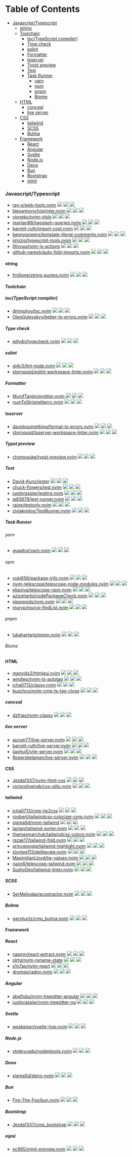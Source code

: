 # Table of Contents

<!-- toc -->

- [Javascript/Typescript](#javascripttypescript)
  * [string](#string)
  * [Toolchain](#toolchain)
    + [tsc(TypeScript compiler)](#tsctypescript-compiler)
    + [Type check](#type-check)
    + [eslint](#eslint)
    + [Formatter](#formatter)
    + [tsserver](#tsserver)
    + [Typst preview](#typst-preview)
    + [Test](#test)
    + [Task Runner](#task-runner)
      - [yarn](#yarn)
      - [npm](#npm)
      - [pnpm](#pnpm)
      - [Biome](#biome)
  * [HTML](#html)
    + [conceal](#conceal)
    + [live server](#live-server)
  * [CSS](#css)
    + [tailwind](#tailwind)
    + [SCSS](#scss)
    + [Bulma](#bulma)
  * [Framework](#framework)
    + [React](#react)
    + [Angular](#angular)
    + [Svelte](#svelte)
    + [Node.js](#nodejs)
    + [Deno](#deno)
    + [Bun](#bun)
    + [Bootstrap](#bootstrap)
    + [mjml](#mjml)

<!-- tocstop -->

### Javascript/Typescript

- [ray-x/web-tools.nvim](https://github.com/ray-x/web-tools.nvim) ![](https://img.shields.io/github/stars/ray-x/web-tools.nvim) ![](https://img.shields.io/github/last-commit/ray-x/web-tools.nvim) ![](https://img.shields.io/github/commit-activity/y/ray-x/web-tools.nvim)
- [blevantovych/printer.nvim](https://github.com/blevantovych/printer.nvim) ![](https://img.shields.io/github/stars/blevantovych/printer.nvim) ![](https://img.shields.io/github/last-commit/blevantovych/printer.nvim) ![](https://img.shields.io/github/commit-activity/y/blevantovych/printer.nvim)
- [yioneko/nvim-vtsls](https://github.com/yioneko/nvim-vtsls) ![](https://img.shields.io/github/stars/yioneko/nvim-vtsls) ![](https://img.shields.io/github/last-commit/yioneko/nvim-vtsls) ![](https://img.shields.io/github/commit-activity/y/yioneko/nvim-vtsls)
- [marilari88/twoslash-queries.nvim](https://github.com/marilari88/twoslash-queries.nvim) ![](https://img.shields.io/github/stars/marilari88/twoslash-queries.nvim) ![](https://img.shields.io/github/last-commit/marilari88/twoslash-queries.nvim) ![](https://img.shields.io/github/commit-activity/y/marilari88/twoslash-queries.nvim)
- [barrett-ruth/import-cost.nvim](https://github.com/barrett-ruth/import-cost.nvim) ![](https://img.shields.io/github/stars/barrett-ruth/import-cost.nvim) ![](https://img.shields.io/github/last-commit/barrett-ruth/import-cost.nvim) ![](https://img.shields.io/github/commit-activity/y/barrett-ruth/import-cost.nvim)
- [bennypowers/template-literal-comments.nvim](https://github.com/bennypowers/template-literal-comments.nvim) ![](https://img.shields.io/github/stars/bennypowers/template-literal-comments.nvim) ![](https://img.shields.io/github/last-commit/bennypowers/template-literal-comments.nvim) ![](https://img.shields.io/github/commit-activity/y/bennypowers/template-literal-comments.nvim)
- [pmizio/typescript-tools.nvim](https://github.com/pmizio/typescript-tools.nvim) ![](https://img.shields.io/github/stars/pmizio/typescript-tools.nvim) ![](https://img.shields.io/github/last-commit/pmizio/typescript-tools.nvim) ![](https://img.shields.io/github/commit-activity/y/pmizio/typescript-tools.nvim)
- [llllvvuu/nvim-js-actions](https://github.com/llllvvuu/nvim-js-actions) ![](https://img.shields.io/github/stars/llllvvuu/nvim-js-actions) ![](https://img.shields.io/github/last-commit/llllvvuu/nvim-js-actions) ![](https://img.shields.io/github/commit-activity/y/llllvvuu/nvim-js-actions)
- [github-naresh/auto-fold-imports.nvim](https://github.com/github-naresh/auto-fold-imports.nvim) ![](https://img.shields.io/github/stars/github-naresh/auto-fold-imports.nvim) ![](https://img.shields.io/github/last-commit/github-naresh/auto-fold-imports.nvim) ![](https://img.shields.io/github/commit-activity/y/github-naresh/auto-fold-imports.nvim)

#### string

- [fmillone/string-quotes.nvim](https://github.com/fmillone/string-quotes.nvim) ![](https://img.shields.io/github/stars/fmillone/string-quotes.nvim) ![](https://img.shields.io/github/last-commit/fmillone/string-quotes.nvim) ![](https://img.shields.io/github/commit-activity/y/fmillone/string-quotes.nvim)

#### Toolchain

##### tsc(TypeScript compiler)

- [dmmulroy/tsc.nvim](https://github.com/dmmulroy/tsc.nvim) ![](https://img.shields.io/github/stars/dmmulroy/tsc.nvim) ![](https://img.shields.io/github/last-commit/dmmulroy/tsc.nvim) ![](https://img.shields.io/github/commit-activity/y/dmmulroy/tsc.nvim)
- [OlegGulevskyy/better-ts-errors.nvim](https://github.com/OlegGulevskyy/better-ts-errors.nvim) ![](https://img.shields.io/github/stars/OlegGulevskyy/better-ts-errors.nvim) ![](https://img.shields.io/github/last-commit/OlegGulevskyy/better-ts-errors.nvim) ![](https://img.shields.io/github/commit-activity/y/OlegGulevskyy/better-ts-errors.nvim)

##### Type check

- [jellydn/typecheck.nvim](https://github.com/jellydn/typecheck.nvim) ![](https://img.shields.io/github/stars/jellydn/typecheck.nvim) ![](https://img.shields.io/github/last-commit/jellydn/typecheck.nvim) ![](https://img.shields.io/github/commit-activity/y/jellydn/typecheck.nvim)

##### eslint

- [gi4c0/lint-node.nvim](https://github.com/gi4c0/lint-node.nvim) ![](https://img.shields.io/github/stars/gi4c0/lint-node.nvim) ![](https://img.shields.io/github/last-commit/gi4c0/lint-node.nvim) ![](https://img.shields.io/github/commit-activity/y/gi4c0/lint-node.nvim)
- [stornquist/eslint-workspace-linter.nvim](https://github.com/stornquist/eslint-workspace-linter.nvim) ![](https://img.shields.io/github/stars/stornquist/eslint-workspace-linter.nvim) ![](https://img.shields.io/github/last-commit/stornquist/eslint-workspace-linter.nvim) ![](https://img.shields.io/github/commit-activity/y/stornquist/eslint-workspace-linter.nvim)

##### Formatter

- [MunifTanjim/prettier.nvim](https://github.com/MunifTanjim/prettier.nvim) ![](https://img.shields.io/github/stars/MunifTanjim/prettier.nvim) ![](https://img.shields.io/github/last-commit/MunifTanjim/prettier.nvim) ![](https://img.shields.io/github/commit-activity/y/MunifTanjim/prettier.nvim)
- [numToStr/prettierrc.nvim](https://github.com/numToStr/prettierrc.nvim) ![](https://img.shields.io/github/stars/numToStr/prettierrc.nvim) ![](https://img.shields.io/github/last-commit/numToStr/prettierrc.nvim) ![](https://img.shields.io/github/commit-activity/y/numToStr/prettierrc.nvim)

##### tsserver

- [davidosomething/format-ts-errors.nvim](https://github.com/davidosomething/format-ts-errors.nvim) ![](https://img.shields.io/github/stars/davidosomething/format-ts-errors.nvim) ![](https://img.shields.io/github/last-commit/davidosomething/format-ts-errors.nvim) ![](https://img.shields.io/github/commit-activity/y/davidosomething/format-ts-errors.nvim)
- [stornquist/tsserver-workspace-linter.nvim](https://github.com/stornquist/tsserver-workspace-linter.nvim) ![](https://img.shields.io/github/stars/stornquist/tsserver-workspace-linter.nvim) ![](https://img.shields.io/github/last-commit/stornquist/tsserver-workspace-linter.nvim) ![](https://img.shields.io/github/commit-activity/y/stornquist/tsserver-workspace-linter.nvim)

##### Typst preview

- [chomosuke/typst-preview.nvim](https://github.com/chomosuke/typst-preview.nvim) ![](https://img.shields.io/github/stars/chomosuke/typst-preview.nvim) ![](https://img.shields.io/github/last-commit/chomosuke/typst-preview.nvim) ![](https://img.shields.io/github/commit-activity/y/chomosuke/typst-preview.nvim)

##### Test

- [David-Kunz/jester](https://github.com/David-Kunz/jester) ![](https://img.shields.io/github/stars/David-Kunz/jester) ![](https://img.shields.io/github/last-commit/David-Kunz/jester) ![](https://img.shields.io/github/commit-activity/y/David-Kunz/jester)
- [chuck-flowers/jest.nvim](https://github.com/chuck-flowers/jest.nvim) ![](https://img.shields.io/github/stars/chuck-flowers/jest.nvim) ![](https://img.shields.io/github/last-commit/chuck-flowers/jest.nvim) ![](https://img.shields.io/github/commit-activity/y/chuck-flowers/jest.nvim)
- [justinrassier/jesting.nvim](https://github.com/justinrassier/jesting.nvim) ![](https://img.shields.io/github/stars/justinrassier/jesting.nvim) ![](https://img.shields.io/github/last-commit/justinrassier/jesting.nvim) ![](https://img.shields.io/github/commit-activity/y/justinrassier/jesting.nvim)
- [adl3879/jest-runner.nvim](https://github.com/adl3879/jest-runner.nvim) ![](https://img.shields.io/github/stars/adl3879/jest-runner.nvim) ![](https://img.shields.io/github/last-commit/adl3879/jest-runner.nvim) ![](https://img.shields.io/github/commit-activity/y/adl3879/jest-runner.nvim)
- [raine/testonly.nvim](https://github.com/raine/testonly.nvim) ![](https://img.shields.io/github/stars/raine/testonly.nvim) ![](https://img.shields.io/github/last-commit/raine/testonly.nvim) ![](https://img.shields.io/github/commit-activity/y/raine/testonly.nvim)
- [zivlakmilos/TestRunner.nvim](https://github.com/zivlakmilos/TestRunner.nvim) ![](https://img.shields.io/github/stars/zivlakmilos/TestRunner.nvim) ![](https://img.shields.io/github/last-commit/zivlakmilos/TestRunner.nvim) ![](https://img.shields.io/github/commit-activity/y/zivlakmilos/TestRunner.nvim)

##### Task Runner

###### yarn

- [gugahoi/yarn.nvim](https://github.com/gugahoi/yarn.nvim) ![](https://img.shields.io/github/stars/gugahoi/yarn.nvim) ![](https://img.shields.io/github/last-commit/gugahoi/yarn.nvim) ![](https://img.shields.io/github/commit-activity/y/gugahoi/yarn.nvim)

###### npm

- [vuki656/package-info.nvim](https://github.com/vuki656/package-info.nvim) ![](https://img.shields.io/github/stars/vuki656/package-info.nvim) ![](https://img.shields.io/github/last-commit/vuki656/package-info.nvim) ![](https://img.shields.io/github/commit-activity/y/vuki656/package-info.nvim)
- [nvim-telescope/telescope-node-modules.nvim](https://github.com/nvim-telescope/telescope-node-modules.nvim) ![](https://img.shields.io/github/stars/nvim-telescope/telescope-node-modules.nvim) ![](https://img.shields.io/github/last-commit/nvim-telescope/telescope-node-modules.nvim) ![](https://img.shields.io/github/commit-activity/y/nvim-telescope/telescope-node-modules.nvim)
- [elianiva/telescope-npm.nvim](https://github.com/elianiva/telescope-npm.nvim) ![](https://img.shields.io/github/stars/elianiva/telescope-npm.nvim) ![](https://img.shields.io/github/last-commit/elianiva/telescope-npm.nvim) ![](https://img.shields.io/github/commit-activity/y/elianiva/telescope-npm.nvim)
- [azizgharbi/nodePackageCheck.nvim](https://github.com/azizgharbi/nodePackageCheck.nvim) ![](https://img.shields.io/github/stars/azizgharbi/nodePackageCheck.nvim) ![](https://img.shields.io/github/last-commit/azizgharbi/nodePackageCheck.nvim) ![](https://img.shields.io/github/commit-activity/y/azizgharbi/nodePackageCheck.nvim)
- [pipoprods/nvm.nvim](https://github.com/pipoprods/nvm.nvim) ![](https://img.shields.io/github/stars/pipoprods/nvm.nvim) ![](https://img.shields.io/github/last-commit/pipoprods/nvm.nvim) ![](https://img.shields.io/github/commit-activity/y/pipoprods/nvm.nvim)
- [muryp/muryp-findList.nvim](https://github.com/muryp/muryp-findList.nvim) ![](https://img.shields.io/github/stars/muryp/muryp-findList.nvim) ![](https://img.shields.io/github/last-commit/muryp/muryp-findList.nvim) ![](https://img.shields.io/github/commit-activity/y/muryp/muryp-findList.nvim)

###### pnpm

- [lukahartwig/pnpm.nvim](https://github.com/lukahartwig/pnpm.nvim) ![](https://img.shields.io/github/stars/lukahartwig/pnpm.nvim) ![](https://img.shields.io/github/last-commit/lukahartwig/pnpm.nvim) ![](https://img.shields.io/github/commit-activity/y/lukahartwig/pnpm.nvim)

###### Biome

#### HTML

- [manyids2/htmlgui.nvim](https://github.com/manyids2/htmlgui.nvim) ![](https://img.shields.io/github/stars/manyids2/htmlgui.nvim) ![](https://img.shields.io/github/last-commit/manyids2/htmlgui.nvim) ![](https://img.shields.io/github/commit-activity/y/manyids2/htmlgui.nvim)
- [windwp/nvim-ts-autotag](https://github.com/windwp/nvim-ts-autotag) ![](https://img.shields.io/github/stars/windwp/nvim-ts-autotag) ![](https://img.shields.io/github/last-commit/windwp/nvim-ts-autotag) ![](https://img.shields.io/github/commit-activity/y/windwp/nvim-ts-autotag)
- [jcha0713/classy.nvim](https://github.com/jcha0713/classy.nvim) ![](https://img.shields.io/github/stars/jcha0713/classy.nvim) ![](https://img.shields.io/github/last-commit/jcha0713/classy.nvim) ![](https://img.shields.io/github/commit-activity/y/jcha0713/classy.nvim)
- [buschco/nvim-cmp-ts-tag-close](https://github.com/buschco/nvim-cmp-ts-tag-close) ![](https://img.shields.io/github/stars/buschco/nvim-cmp-ts-tag-close) ![](https://img.shields.io/github/last-commit/buschco/nvim-cmp-ts-tag-close) ![](https://img.shields.io/github/commit-activity/y/buschco/nvim-cmp-ts-tag-close)

##### conceal

- [dzfrias/nvim-classy](https://github.com/dzfrias/nvim-classy) ![](https://img.shields.io/github/stars/dzfrias/nvim-classy) ![](https://img.shields.io/github/last-commit/dzfrias/nvim-classy) ![](https://img.shields.io/github/commit-activity/y/dzfrias/nvim-classy)

##### live server

- [aurum77/live-server.nvim](https://github.com/aurum77/live-server.nvim) ![](https://img.shields.io/github/stars/aurum77/live-server.nvim) ![](https://img.shields.io/github/last-commit/aurum77/live-server.nvim) ![](https://img.shields.io/github/commit-activity/y/aurum77/live-server.nvim)
- [barrett-ruth/live-server.nvim](https://github.com/barrett-ruth/live-server.nvim) ![](https://img.shields.io/github/stars/barrett-ruth/live-server.nvim) ![](https://img.shields.io/github/last-commit/barrett-ruth/live-server.nvim) ![](https://img.shields.io/github/commit-activity/y/barrett-ruth/live-server.nvim)
- [liaohui5/vite-server.nvim](https://github.com/liaohui5/vite-server.nvim) ![](https://img.shields.io/github/stars/liaohui5/vite-server.nvim) ![](https://img.shields.io/github/last-commit/liaohui5/vite-server.nvim) ![](https://img.shields.io/github/commit-activity/y/liaohui5/vite-server.nvim)
- [Rogerskelamen/live-server.nvim](https://github.com/Rogerskelamen/live-server.nvim) ![](https://img.shields.io/github/stars/Rogerskelamen/live-server.nvim) ![](https://img.shields.io/github/last-commit/Rogerskelamen/live-server.nvim) ![](https://img.shields.io/github/commit-activity/y/Rogerskelamen/live-server.nvim)

#### CSS

- [Jezda1337/nvim-html-css](https://github.com/Jezda1337/nvim-html-css) ![](https://img.shields.io/github/stars/Jezda1337/nvim-html-css) ![](https://img.shields.io/github/last-commit/Jezda1337/nvim-html-css) ![](https://img.shields.io/github/commit-activity/y/Jezda1337/nvim-html-css)
- [victoroliveirab/css-utils.nvim](https://github.com/victoroliveirab/css-utils.nvim) ![](https://img.shields.io/github/stars/victoroliveirab/css-utils.nvim) ![](https://img.shields.io/github/last-commit/victoroliveirab/css-utils.nvim) ![](https://img.shields.io/github/commit-activity/y/victoroliveirab/css-utils.nvim)

##### tailwind

- [jcha0713/cmp-tw2css](https://github.com/jcha0713/cmp-tw2css) ![](https://img.shields.io/github/stars/jcha0713/cmp-tw2css) ![](https://img.shields.io/github/last-commit/jcha0713/cmp-tw2css) ![](https://img.shields.io/github/commit-activity/y/jcha0713/cmp-tw2css)
- [roobert/tailwindcss-colorizer-cmp.nvim](https://github.com/roobert/tailwindcss-colorizer-cmp.nvim) ![](https://img.shields.io/github/stars/roobert/tailwindcss-colorizer-cmp.nvim) ![](https://img.shields.io/github/last-commit/roobert/tailwindcss-colorizer-cmp.nvim) ![](https://img.shields.io/github/commit-activity/y/roobert/tailwindcss-colorizer-cmp.nvim)
- [sigmaSd/nvim-tailwind](https://github.com/sigmaSd/nvim-tailwind) ![](https://img.shields.io/github/stars/sigmaSd/nvim-tailwind) ![](https://img.shields.io/github/last-commit/sigmaSd/nvim-tailwind) ![](https://img.shields.io/github/commit-activity/y/sigmaSd/nvim-tailwind)
- [laytan/tailwind-sorter.nvim](https://github.com/laytan/tailwind-sorter.nvim) ![](https://img.shields.io/github/stars/laytan/tailwind-sorter.nvim) ![](https://img.shields.io/github/last-commit/laytan/tailwind-sorter.nvim) ![](https://img.shields.io/github/commit-activity/y/laytan/tailwind-sorter.nvim)
- [themaxmarchuk/tailwindcss-colors.nvim](https://github.com/themaxmarchuk/tailwindcss-colors.nvim) ![](https://img.shields.io/github/stars/themaxmarchuk/tailwindcss-colors.nvim) ![](https://img.shields.io/github/last-commit/themaxmarchuk/tailwindcss-colors.nvim) ![](https://img.shields.io/github/commit-activity/y/themaxmarchuk/tailwindcss-colors.nvim)
- [razak17/tailwind-fold.nvim](https://github.com/razak17/tailwind-fold.nvim) ![](https://img.shields.io/github/stars/razak17/tailwind-fold.nvim) ![](https://img.shields.io/github/last-commit/razak17/tailwind-fold.nvim) ![](https://img.shields.io/github/commit-activity/y/razak17/tailwind-fold.nvim)
- [princejoogie/tailwind-highlight.nvim](https://github.com/princejoogie/tailwind-highlight.nvim) ![](https://img.shields.io/github/stars/princejoogie/tailwind-highlight.nvim) ![](https://img.shields.io/github/last-commit/princejoogie/tailwind-highlight.nvim) ![](https://img.shields.io/github/commit-activity/y/princejoogie/tailwind-highlight.nvim)
- [ziontee113/deliberate.nvim](https://github.com/ziontee113/deliberate.nvim) ![](https://img.shields.io/github/stars/ziontee113/deliberate.nvim) ![](https://img.shields.io/github/last-commit/ziontee113/deliberate.nvim) ![](https://img.shields.io/github/commit-activity/y/ziontee113/deliberate.nvim)
- [MaximilianLloyd/tw-values.nvim](https://github.com/MaximilianLloyd/tw-values.nvim) ![](https://img.shields.io/github/stars/MaximilianLloyd/tw-values.nvim) ![](https://img.shields.io/github/last-commit/MaximilianLloyd/tw-values.nvim) ![](https://img.shields.io/github/commit-activity/y/MaximilianLloyd/tw-values.nvim)
- [nazo6/telescope-tailwind.nvim](https://github.com/nazo6/telescope-tailwind.nvim) ![](https://img.shields.io/github/stars/nazo6/telescope-tailwind.nvim) ![](https://img.shields.io/github/last-commit/nazo6/telescope-tailwind.nvim) ![](https://img.shields.io/github/commit-activity/y/nazo6/telescope-tailwind.nvim)
- [SushyDev/tailwind-linter.nvim](https://github.com/SushyDev/tailwind-linter.nvim) ![](https://img.shields.io/github/stars/SushyDev/tailwind-linter.nvim) ![](https://img.shields.io/github/last-commit/SushyDev/tailwind-linter.nvim) ![](https://img.shields.io/github/commit-activity/y/SushyDev/tailwind-linter.nvim)

##### SCSS

- [SerMeliodas/ecsstractor.nvim](https://github.com/SerMeliodas/ecsstractor.nvim) ![](https://img.shields.io/github/stars/SerMeliodas/ecsstractor.nvim) ![](https://img.shields.io/github/last-commit/SerMeliodas/ecsstractor.nvim) ![](https://img.shields.io/github/commit-activity/y/SerMeliodas/ecsstractor.nvim)

##### Bulma

- [garyhurtz/cmp_bulma.nvim](https://github.com/garyhurtz/cmp_bulma.nvim) ![](https://img.shields.io/github/stars/garyhurtz/cmp_bulma.nvim) ![](https://img.shields.io/github/last-commit/garyhurtz/cmp_bulma.nvim) ![](https://img.shields.io/github/commit-activity/y/garyhurtz/cmp_bulma.nvim)

#### Framework

##### React

- [napmn/react-extract.nvim](https://github.com/napmn/react-extract.nvim) ![](https://img.shields.io/github/stars/napmn/react-extract.nvim) ![](https://img.shields.io/github/last-commit/napmn/react-extract.nvim) ![](https://img.shields.io/github/commit-activity/y/napmn/react-extract.nvim)
- [olrtg/nvim-rename-state](https://github.com/olrtg/nvim-rename-state) ![](https://img.shields.io/github/stars/olrtg/nvim-rename-state) ![](https://img.shields.io/github/last-commit/olrtg/nvim-rename-state) ![](https://img.shields.io/github/commit-activity/y/olrtg/nvim-rename-state)
- [s1n7ax/nvim-react](https://github.com/s1n7ax/nvim-react) ![](https://img.shields.io/github/stars/s1n7ax/nvim-react) ![](https://img.shields.io/github/last-commit/s1n7ax/nvim-react) ![](https://img.shields.io/github/commit-activity/y/s1n7ax/nvim-react)
- [dromse/radon.nvim](https://github.com/dromse/radon.nvim) ![](https://img.shields.io/github/stars/dromse/radon.nvim) ![](https://img.shields.io/github/last-commit/dromse/radon.nvim) ![](https://img.shields.io/github/commit-activity/y/dromse/radon.nvim)

##### Angular

- [abelfubu/nvim-treesitter-angular](https://github.com/abelfubu/nvim-treesitter-angular) ![](https://img.shields.io/github/stars/abelfubu/nvim-treesitter-angular) ![](https://img.shields.io/github/last-commit/abelfubu/nvim-treesitter-angular) ![](https://img.shields.io/github/commit-activity/y/abelfubu/nvim-treesitter-angular)
- [justinrassier/nvim-treesitter-ng](https://github.com/justinrassier/nvim-treesitter-ng) ![](https://img.shields.io/github/stars/justinrassier/nvim-treesitter-ng) ![](https://img.shields.io/github/last-commit/justinrassier/nvim-treesitter-ng) ![](https://img.shields.io/github/commit-activity/y/justinrassier/nvim-treesitter-ng)

##### Svelte

- [weskeiser/svelte-hop.nvim](https://github.com/weskeiser/svelte-hop.nvim) ![](https://img.shields.io/github/stars/weskeiser/svelte-hop.nvim) ![](https://img.shields.io/github/last-commit/weskeiser/svelte-hop.nvim) ![](https://img.shields.io/github/commit-activity/y/weskeiser/svelte-hop.nvim)

##### Node.js

- [stoleruradu/nodejstools.nvim](https://github.com/stoleruradu/nodejstools.nvim) ![](https://img.shields.io/github/stars/stoleruradu/nodejstools.nvim) ![](https://img.shields.io/github/last-commit/stoleruradu/nodejstools.nvim) ![](https://img.shields.io/github/commit-activity/y/stoleruradu/nodejstools.nvim)

##### Deno

- [sigmaSd/deno-nvim](https://github.com/sigmaSd/deno-nvim) ![](https://img.shields.io/github/stars/sigmaSd/deno-nvim) ![](https://img.shields.io/github/last-commit/sigmaSd/deno-nvim) ![](https://img.shields.io/github/commit-activity/y/sigmaSd/deno-nvim)

##### Bun

- [Fire-The-Fox/bun.nvim](https://github.com/Fire-The-Fox/bun.nvim) ![](https://img.shields.io/github/stars/Fire-The-Fox/bun.nvim) ![](https://img.shields.io/github/last-commit/Fire-The-Fox/bun.nvim) ![](https://img.shields.io/github/commit-activity/y/Fire-The-Fox/bun.nvim)

##### Bootstrap

- [Jezda1337/cmp_bootstrap](https://github.com/Jezda1337/cmp_bootstrap) ![](https://img.shields.io/github/stars/Jezda1337/cmp_bootstrap) ![](https://img.shields.io/github/last-commit/Jezda1337/cmp_bootstrap) ![](https://img.shields.io/github/commit-activity/y/Jezda1337/cmp_bootstrap)

##### mjml

- [ec965/mjml-preview.nvim](https://github.com/ec965/mjml-preview.nvim) ![](https://img.shields.io/github/stars/ec965/mjml-preview.nvim) ![](https://img.shields.io/github/last-commit/ec965/mjml-preview.nvim) ![](https://img.shields.io/github/commit-activity/y/ec965/mjml-preview.nvim)

